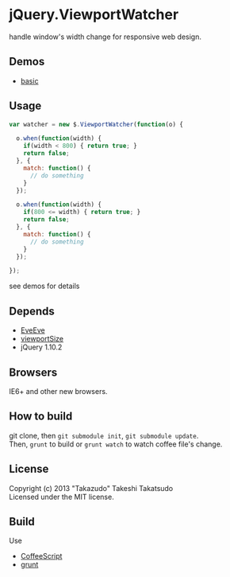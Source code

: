 # jQuery.ViewportWatcher

handle window's width change for responsive web design.

## Demos

* [basic](http://takazudo.github.io/jQuery.ViewportWatcher/demos/1/)

## Usage

```javascript
var watcher = new $.ViewportWatcher(function(o) {

  o.when(function(width) {
    if(width < 800) { return true; }
    return false;
  }, {
    match: function() {
      // do something
    }
  });

  o.when(function(width) {
    if(800 <= width) { return true; }
    return false;
  }, {
    match: function() {
      // do something
    }
  });

});
```

see demos for details

## Depends

* [EveEve](https://github.com/Takazudo/EveEve)
* [viewportSize](https://github.com/tysonmatanich/viewportSize)
* jQuery 1.10.2

## Browsers

IE6+ and other new browsers.  

## How to build

git clone, then `git submodule init`, `git submodule update`.  
Then, `grunt` to build or `grunt watch` to watch coffee file's change.

## License

Copyright (c) 2013 "Takazudo" Takeshi Takatsudo  
Licensed under the MIT license.

## Build

Use

 * [CoffeeScript][coffeescript]
 * [grunt][grunt]

[coffeescript]: http://coffeescript.org "CoffeeScript"
[grunt]: http://gruntjs.com "grunt"
